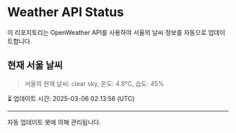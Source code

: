 
# Weather API Status

이 리포지토리는 OpenWeather API를 사용하여 서울의 날씨 정보를 자동으로 업데이트합니다.

## 현재 서울 날씨
> 서울의 현재 날씨: clear sky, 온도: 4.8°C, 습도: 45%

⏳ 업데이트 시간: 2025-03-06 02:13:56 (UTC)

---
자동 업데이트 봇에 의해 관리됩니다.
